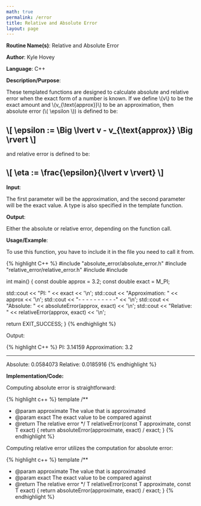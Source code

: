 ```yaml
---
math: true
permalink: /error
title: Relative and Absolute Error
layout: page
---
```


**Routine Name(s)**: Relative and Absolute Error

**Author**: Kyle Hovey

**Language**: C++

**Description/Purpose**:

These templated functions are designed to calculate absolute and relative error when the exact form of a number is known. If we define \\(v\\) to be the exact amount and \\(v_{\text{approx}}\\) to be an approximation, then absolute error (\\( \epsilon \\)) is defined to be:

## \\[ \epsilon := \Big \lvert v - v_{\text{approx}} \Big \rvert \\]

and relative error is defined to be:

## \\[ \eta := \frac{\epsilon}{\lvert v \rvert} \\]

**Input**:

The first parameter will be the approximation, and the second parameter will be the exact value. A type is also specified in the template function.

**Output**:

Either the absolute or relative error, depending on the function call.

**Usage/Example**:

To use this function, you have to include it in the file you need to call it from.

{% highlight C++ %}
#include "absolute_error/absolute_error.h"
#include "relative_error/relative_error.h"
#include <limits>
#include <iostream>

int main() {
  const double approx = 3.2;
  const double exact = M_PI;

  std::cout << "PI: " << exact << '\n';
  std::cout << "Approximation: " << approx << '\n';
  std::cout << "- - - - - - - - - -" << '\n';
  std::cout << "Absolute: " << absoluteError<double>(approx, exact) << '\n';
  std::cout << "Relative: " << relativeError<double>(approx, exact) << '\n';

  return EXIT_SUCCESS;
}
{% endhighlight %}

Output:

{% highlight C++ %}
PI: 3.14159
Approximation: 3.2
- - - - - - - - - -
Absolute: 0.0584073
Relative: 0.0185916
{% endhighlight %}

**Implementation/Code:**

Computing absolute error is straightforward:

{% highlight c++ %}
template <typename T>
/**
 * @param approximate The value that is approximated
 * @param exact The exact value to be compared against
 * @return The relative error
 */
T relativeError(const T approximate, const T exact) {
  return absoluteError<T>(approximate, exact) / exact;
}
{% endhighlight %}

Computing relative error utilizes the computation for absolute error:

{% highlight c++ %}
template <typename T>
/**
 * @param approximate The value that is approximated
 * @param exact The exact value to be compared against
 * @return The relative error
 */
T relativeError(const T approximate, const T exact) {
  return absoluteError<T>(approximate, exact) / exact;
}
{% endhighlight %}
